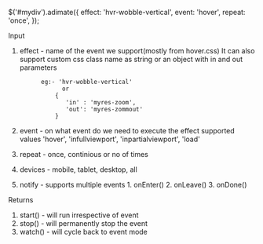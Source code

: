 $('#mydiv').adimate({
    effect: 'hvr-wobble-vertical',
    event: 'hover',
    repeat: 'once',
});

Input 
1. effect  - name of the event we support(mostly from hover.css)
             It can also support custom css class name as string or 
             an object with in and out parameters 

             eg:- 'hvr-wobble-vertical' 
                   or
                 {
                    'in' : 'myres-zoom',
                    'out': 'myres-zommout'
                 }
2. event   - on what event do we need to execute the effect
             supported values 'hover', 'infullviewport', 'inpartialviewport', 'load'
3. repeat  - once, continious or no of times
4. devices - mobile, tablet, desktop, all
5. notify  - supports multiple events 
             1. onEnter()
             2. onLeave()
             3. onDone()




Returns
1. start() - will run irrespective of event
2. stop()  - will permanently stop the event
3. watch() - will cycle back to event mode




